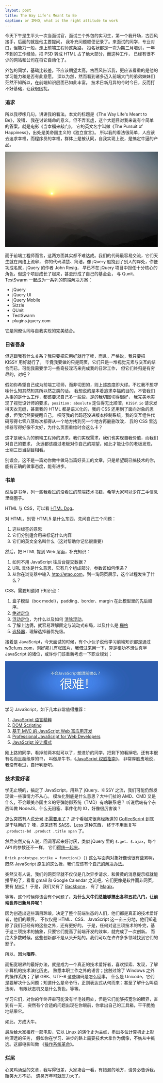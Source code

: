 ```yaml
---
layout: post
title: The Way Life's Meant to Be
caption: or IMHO, what is the right attitude to work
---
```


今天下午是生平头一次当面试官，面试三个外包的实习生，第一个我开场，古西风接手，后面的就是他主要提问，
我补充问题顺便记录了。来面试的同学，专业对口，但能力一般，走上前端工程师这条路，
投名状都是一次为期三月培训，一年不到的工作经验，把 PSD 转成 HTML 占了绝大部分，而这种工作，
已经有很不少的网站和公司在将它自动化了。

外包的同学，基础比较差，不应该期望太高，古西风告诉我，更应该看重的是他的学习能力和是否有此意愿。
深以为然，然而看到诸多迈入前端大门的弟弟妹妹们茫然不知所以，在前端知识层面已如此丰富，
技术日新月异的今时今日，反而打不好基础，让我很困扰。

### 追求

所以我啰嗦几句，讲讲我的看法。本文的标题是《The Way Life's Meant to Be》，没错，
我在讨论绳命的意义，但不弄玄虚，这个大题目对我来说有个简单的答案，就是电影《当幸福来敲门》，
它的英文名字叫做《The Pursuit of Happiness》，出处是美帝国主义的《独立宣言》。
所以我的看法很简单，人应该去追求幸福，而程序员的幸福，群体上是被认同，自我实现上说，是搞定牛逼的产品。

![追求](/assets/img/2011-recap-i/0207-sunrise.jpg)

而于前端工程师而言，这两方面其实都不难达成。我们的代码最容易交流，它们天生就在网络上流窜，
你的代码清楚、简洁，像 jQuery 般挠到了别人的痒处，你便功成名就，jQuery 的作者 John Resig，
早已不在 jQuery 项目中担任十分核心的角色，但这个项目成长了起来，甚至形成了自己的基金会，
与 Qunit、TestSwarm 一起成为一系列的前端解决方案：

 - jQuery
 - jQuery UI
 - jQuery Mobile
 - Sizzle
 - QUnit
 - TestSwarm
 - plugins.jquery.com

它是同僚认同与自我实现的完美结合。

### 日省吾身

但这跟我有什么关系？我只要把它用好就行了哇，而且，严格说，我只要把 KISSY 用好就行了，
毕竟我要做的只是网页，它们只是一堆视觉元素与交互的结合而已，可能我需要学习一些奇技淫巧来完成我的日常工作，
但它们终归是有穷尽的，对吧？

假如你希望自己成为前端工程师，而非切图的，则上述态度即大缪。不过我不想啰嗦什么知其然知其所以然之类的话，
我想说的是本着追求幸福的目的，不管我们从事的是什么工作，都该要求自己多一些些，是的我切图切得很好，
我完美地实现了视觉设计师的要求，`position: absolute` 定位得无比顺溜，`KISSY.io`
请求发得天衣无缝，甚至我的 HTML 都是语义化的，我的 CSS 还用到了面向对象的思想，但我仍然要提醒自己，
哎呀我的代码还没进版本控制系统，我的交互组件代码写得七零八落每次都得从一个地方拷到另一个地方再删删改改，
我的 CSS 里选择器写得好像不太好，为什么页面重绘时会这么卡？

这才是我认为的前端工程师的追求，我们实现需求，我们也实现自我价值，而我们对自己的要求，
永远都该超过老板对你自己的期望，如此才能让你的老板发现，士别三日当刮目相看。

别误会，这不是一篇劝你做牛做马当篇好员工的文章，只是希望既已搞技术的你，能有正确的做事态度，能有进步。

### 书单

然后是书单，列一些我看过的没看过的前端技术书籍，希望大家可以少在二手信息里绕圈子。

HTML 与 CSS，可以看 [HTML Dog](http://htmldog.com)。

对 HTML，别管 HTML5 是什么东西，先问自己三个问题：

 1. 这些标签的意思
 2. 它们分别适合用来标记什么内容
 3. 它们的英文全名叫什么（这对帮助你记忆很重要）

然后，把 HTML 提到 Web 层面，补充知识：

 1. 如何不用 JavaScript 往后台提交数据？
 2. URL 具体是什么意思，它有几个组成部分，参数该如何传递？
 3. 从你在浏览器中输入 <http://etao.com>，到一淘网页展示，这个过程发生了什么？

CSS，需要知道如下知识点：

 1. 盒子模型（box model），padding、border、margin 在此模型里的先后顺序。
 2. [绝对定位](http://www.barelyfitz.com/screencast/html-training/css/positioning/)
 3. [浮动定位](http://css-tricks.com/all-about-floats/)，为什么以及如何
    [清除浮动](http://www.quirksmode.org/css/clearing.html)。
 4. 了解上边俩，就容易理解固定与流动式布局，以及什么是 [栅格](http://960.gs/)
 5. [选择器](http://josh.github.com/css-explain/)，理解选择器优先级。

接着是 JavaScript，今天面试的时候，有个小伙子说他学习前端知识都是通过
[w3cfuns.com](http://w3cfuns.com)，刚好那儿有张图片，我借过来用一下，算是奉劝不想认真学
JavaScript 的诸位，或许你们该重新考虑一下职业规划：

![不会 JavaScript 能混前端么？](/assets/img/2013/js-free.jpg)

学习 JavaScript，如下几本非常值得推荐：

 1. [JavaScript 语言精粹](http://book.douban.com/subject/3590768/)
 2. [DOM Scripting](http://book.douban.com/subject/1461786/)
 3. [基于 MVC 的 JavaScript Web 富应用开发](http://book.douban.com/subject/10733304/)
 4. [Professional JavaScript for Web Developers](http://book.douban.com/subject/3346905/)
 5. [JavaScript 设计模式](http://book.douban.com/subject/3329540/)

刚上路的同学，看掉前两本就可以了，想进阶的同学，把剩下的看掉吧。还有本很有名而且超级厚的书，
叫做犀牛书，《[JavaScript 权威指南](http://book.douban.com/subject/10549733/)》，
非常厚脸皮地说，我没有看过，自行判断吧。

### 技术爱好者

学无止境的，搞定了 JavaScript，用熟了 jQuery、KISSY 之流，我们可能仍然发现做一些事情力不从心。
模块化到底是什么意思？大牛们扯的 AMD、CMD 又是什么，不会跟美帝国主义的导弹防御系统（TMD）有啥联系吧？
听说后端有个东西叫做 NodeJS，什么无阻塞、事件化的 IO，好像很厉害诶？

怎么突然有人说[分号](http://mislav.uniqpath.com/2010/05/semicolons/)
[不需要用了](http://blog.izs.me/post/2353458699/an-open-letter-to-javascript-leaders-regarding)？
那个看起来很离经叛道的 [CoffeeScript](http://coffeescript.org/) 到底是干啥用的？
哇，原来还有 [SASS](http://sass-lang.com/)、[Less](http://lesscss.org) 这种东西，
终于不用重复写 `.products-bd .product .title span` 了。

然后突然又有人说，回调写起来好讨厌，类似 jQuery 里的 `$.get`、`$.ajax`，每个 API 的参数还不一样，
它们[得统一起来](http://documentup.com/kriskowal/q/)。

`Brick.prototype.strike = function() {}` 这么写面向对象好像也很有些累啊，
既然 JavaScript 原生的这么挫，我们应该有个[自己的解决办法](http://aralejs.org/class/)。

突然又有人说，我们的网页早就不仅仅是几次异步请求，和黄黄的消息提示框就能摆平的了，看看 gmail 和
Google Calendar 之流吧，它们更像是软件而非网页，要有
[MVC](http://en.wikipedia.org/wiki/Model%E2%80%93view%E2%80%93controller)！
于是，我们又有了 [Backbone](http://backbonejs.org/)，
有了 [Magix](http://magixjs.github.com/doc/)。

等等，这个时候你该会有个问题了，**为什么大牛们总能够搞出各种五花八门，让前端世界日新月异呢**？

因为创造出这些满目玲琅，决定了整个前端生态的人们，他们都是真正的技术爱好者，他们的眼界，
不仅仅是 HTML、CSS、JavaScript 这一亩三分地，他们知道除了我们已经有的这些之外，还有更好的。
于是，任何对这三项技术的补完，基于这三项技术的抽象，只要它们提高了前端开发的效率，就完成了一次创新。
而绝大多数时候，这些创新都不是从头开始的，我们可以在许许多多领域找到它们的影子。

所以，因为**眼界**。

而拓宽眼界的最好办法，就是成为一个真正的技术爱好者，喜欢探索、发现，了解计算机的技术演化历史。
熟悉本职工作之外的语言；接触过除了 Windows 之外的操作系统；了解 GBK、UTF-8 这些编码是怎么回事，
什么是 Unicode，它们是要解决什么问题；知道什么是命令行，正则表达式从何而来；甚至了解什么叫语法树，
有限状态机又是什么货色，等等。

学习它们，对你的年终评审可能没有半毛钱用处，但是它们能够拓宽你的眼界，直到有一天，
突然有个合适的问题出现在你眼前，你拿出自己的工具箱，干干脆脆地结果它。

如此，方成大牛。

最后给大家推荐一部电影，它以 Linux 的演化史为主线，串出多位计算机史上影响深远的任务，
假如你在学习、进步的路上需要技术大拿作为偶像，不妨从中挑选。这部电影叫做
《[操作系统革命](http://movie.douban.com/subject/1437389/)》。

### 烂尾

心灵鸡汤型的文章，我写得很差，大家凑合一看，有错漏的地方，请务必告诉我，贻笑大方不妨，
遗臭万年可就压力大了。

